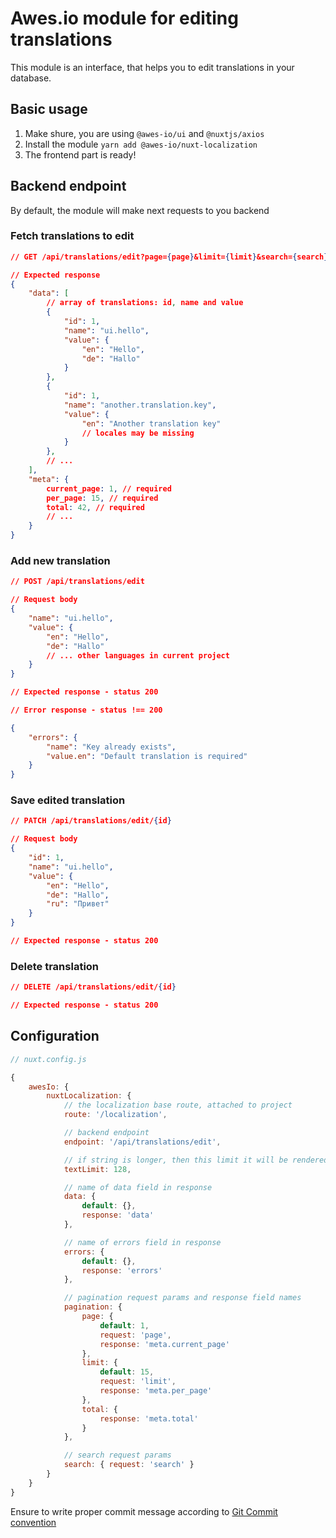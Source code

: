 # Awes.io module for editing translations

This module is an interface, that helps you to edit translations in your database.

## Basic usage

1. Make shure, you are using `@awes-io/ui` and `@nuxtjs/axios`
2. Install the module `yarn add @awes-io/nuxt-localization`
3. The frontend part is ready!

## Backend endpoint

By default, the module will make next requests to you backend

### Fetch translations to edit

```json
// GET /api/translations/edit?page={page}&limit={limit}&search={search}

// Expected response
{
    "data": [
        // array of translations: id, name and value
        {
            "id": 1,
            "name": "ui.hello",
            "value": {
                "en": "Hello",
                "de": "Hallo"
            }
        },
        {
            "id": 1,
            "name": "another.translation.key",
            "value": {
                "en": "Another translation key"
                // locales may be missing
            }
        },
        // ...
    ],
    "meta": {
        current_page: 1, // required
        per_page: 15, // required
        total: 42, // required
        // ...
    }
}
```

### Add new translation

```json
// POST /api/translations/edit

// Request body
{
    "name": "ui.hello",
    "value": {
        "en": "Hello",
        "de": "Hallo"
        // ... other languages in current project
    }
}

// Expected response - status 200

// Error response - status !== 200

{
    "errors": {
        "name": "Key already exists",
        "value.en": "Default translation is required"
    }
}
```

### Save edited translation

```json
// PATCH /api/translations/edit/{id}

// Request body
{
    "id": 1,
    "name": "ui.hello",
    "value": {
        "en": "Hello",
        "de": "Hallo",
        "ru": "Привет"
    }
}

// Expected response - status 200
```

### Delete translation

```json
// DELETE /api/translations/edit/{id}

// Expected response - status 200
```

## Configuration

```javascript
// nuxt.config.js

{
    awesIo: {
        nuxtLocalization: {
            // the localization base route, attached to project
            route: '/localization',

            // backend endpoint
            endpoint: '/api/translations/edit',

            // if string is longer, then this limit it will be rendered as textarea
            textLimit: 128,

            // name of data field in response
            data: {
                default: {},
                response: 'data'
            },

            // name of errors field in response
            errors: {
                default: {},
                response: 'errors'
            },

            // pagination request params and response field names
            pagination: {
                page: {
                    default: 1,
                    request: 'page',
                    response: 'meta.current_page'
                },
                limit: {
                    default: 15,
                    request: 'limit',
                    response: 'meta.per_page'
                },
                total: {
                    response: 'meta.total'
                }
            },

            // search request params
            search: { request: 'search' }
        }
    }
}
```
Ensure to write proper commit message according to [Git Commit convention](https://www.conventionalcommits.org/)
